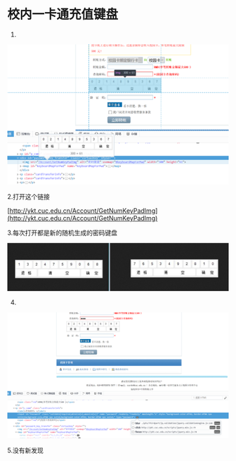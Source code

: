 
# 校内一卡通充值键盘 #
1.

![](https://github.com/canyousee/ahelloworld/raw/master/2/a1.png)


2.打开这个链接

 [http://ykt.cuc.edu.cn/Account/GetNumKeyPadImg](http://ykt.cuc.edu.cn/Account/GetNumKeyPadImg)

3.每次打开都是新的随机生成的密码键盘

![](https://github.com/canyousee/ahelloworld/raw/master/2/a2.png)

4.

![](https://github.com/canyousee/ahelloworld/raw/master/2/a3.png)

5.没有新发现
